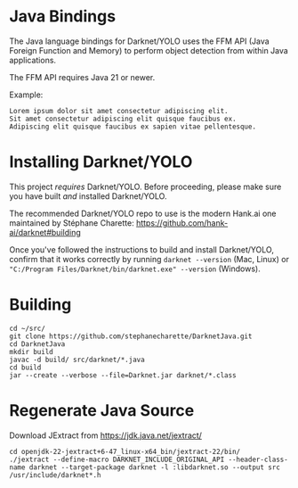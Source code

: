 # Java Bindings

The Java language bindings for Darknet/YOLO uses the FFM API (Java Foreign Function and Memory) to perform object detection from within Java applications.

The FFM API requires Java 21 or newer.

Example:

    Lorem ipsum dolor sit amet consectetur adipiscing elit.
    Sit amet consectetur adipiscing elit quisque faucibus ex.
    Adipiscing elit quisque faucibus ex sapien vitae pellentesque.

# Installing Darknet/YOLO

This project *requires* Darknet/YOLO.  Before proceeding, please make sure you have built _and_ installed Darknet/YOLO.

The recommended Darknet/YOLO repo to use is the modern Hank.ai one maintained by Stéphane Charette:  https://github.com/hank-ai/darknet#building

Once you've followed the instructions to build and install Darknet/YOLO, confirm that it works correctly by running `darknet --version` (Mac, Linux) or `"C:/Program Files/Darknet/bin/darknet.exe" --version` (Windows).

# Building

    cd ~/src/
    git clone https://github.com/stephanecharette/DarknetJava.git
    cd DarknetJava
    mkdir build
    javac -d build/ src/darknet/*.java
    cd build
    jar --create --verbose --file=Darknet.jar darknet/*.class

# Regenerate Java Source

Download JExtract from https://jdk.java.net/jextract/

    cd openjdk-22-jextract+6-47_linux-x64_bin/jextract-22/bin/
    ./jextract --define-macro DARKNET_INCLUDE_ORIGINAL_API --header-class-name darknet --target-package darknet -l :libdarknet.so --output src /usr/include/darknet*.h
